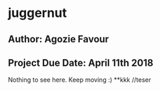# juggernut
## Author:  Agozie Favour
## Project Due Date: April 11th 2018
Nothing to see here. Keep moving :)
**kkk
//teser
